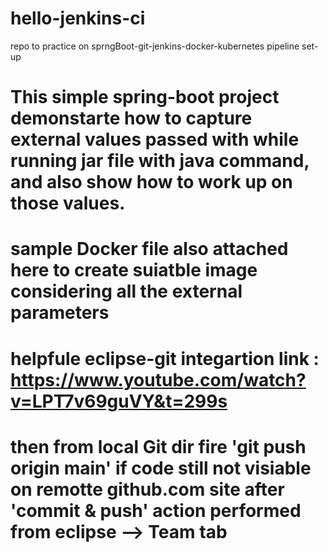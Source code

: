 # hello-jenkins-ci
repo to practice on sprngBoot-git-jenkins-docker-kubernetes pipeline set-up

# This simple spring-boot project demonstarte how to capture external values passed with while running jar file with java command, and also show how to work up on those values.
# sample Docker file also attached here to create suiatble image considering all the external parameters

# helpfule eclipse-git integartion link : https://www.youtube.com/watch?v=LPT7v69guVY&t=299s
# then from local Git dir fire 'git push origin main' if code still not visiable on remotte github.com site after 'commit & push' action performed from eclipse --> Team tab
